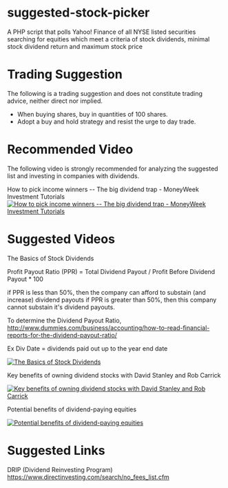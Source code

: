 suggested-stock-picker
======================

A PHP script that polls Yahoo! Finance of all NYSE listed securities searching for equities which meet a criteria of stock dividends, minimal stock dividend return and maximum stock price

Trading Suggestion
==================
The following is a trading suggestion and does not constitute trading advice, neither direct nor implied.

- When buying shares, buy in quantities of 100 shares. 
- Adopt a buy and hold strategy and resist the urge to day trade.


Recommended Video
=================

The following video is strongly recommended for analyzing the suggested list and investing in companies with dividends.

How to pick income winners -- The big dividend trap - MoneyWeek Investment Tutorials
[![How to pick income winners -- The big dividend trap - MoneyWeek Investment Tutorials](http://img.youtube.com/vi/zBEoukbuT38/0.jpg)](http://www.youtube.com/watch?v=zBEoukbuT38)

Suggested Videos
================

The Basics of Stock Dividends

Profit Payout Ratio (PPR) = Total Dividend Payout / Profit Before Dividend Payout * 100

if PPR is less than 50%, then the company can afford to substain (and increase) dividend payouts
if PPR is greater than 50%, then this company cannot substain it's dividend payouts.

To determine the Dividend Payout Ratio, http://www.dummies.com/business/accounting/how-to-read-financial-reports-for-the-dividend-payout-ratio/

Ex Div Date = dividends paid out up to the year end date

[![The Basics of Stock Dividends](http://img.youtube.com/vi/nIINBjajVeA/0.jpg)](http://www.youtube.com/watch?v=nIINBjajVeA)

Key benefits of owning dividend stocks with David Stanley and Rob Carrick

[![Key benefits of owning dividend stocks with David Stanley and Rob Carrick](http://img.youtube.com/vi/Es-1gTbhTrg/0.jpg)](http://www.youtube.com/watch?v=Es-1gTbhTrg)

Potential benefits of dividend-paying equities

[![Potential benefits of dividend-paying equities](http://img.youtube.com/vi/2hwMU1F-Kis/0.jpg)](http://www.youtube.com/watch?v=2hwMU1F-Kis)




Suggested Links
===============

DRIP (Dividend Reinvesting Program)
https://www.directinvesting.com/search/no_fees_list.cfm


